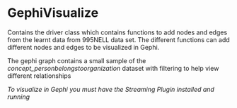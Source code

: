 # GephiVisualize

Contains the driver class which contains functions to add nodes and edges from the learnt data from 995NELL data set. 
The different functions can add different nodes and edges to be visualized in Gephi.

The gephi graph contains a small sample of the *concept_personbelongstoorganization* dataset with filtering to help view different relationships

*To visualize in Gephi you must have the Streaming Plugin installed and running*
